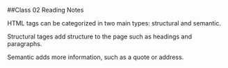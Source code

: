 ##Class 02 Reading Notes

HTML tags can be categorized in two main types: structural and semantic. 

Structural tages add structure to the page such as headings and paragraphs. 

Semantic adds more information, such as a quote or address.
